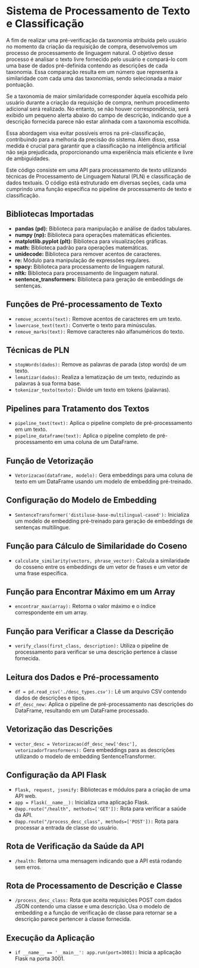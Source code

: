 # Sistema de Processamento de Texto e Classificação

A fim de realizar uma pré-verificação da taxonomia atribuída pelo usuário no momento da criação da requisição de compra, desenvolvemos um processo de processamento de linguagem natural. O objetivo desse processo é analisar o texto livre fornecido pelo usuário e compará-lo com uma base de dados pré-definida contendo as descrições de cada taxonomia. Essa comparação resulta em um número que representa a similaridade com cada uma das taxonomias, sendo selecionada a maior pontuação.

Se a taxonomia de maior similaridade corresponder àquela escolhida pelo usuário durante a criação da requisição de compra, nenhum procedimento adicional será realizado. No entanto, se não houver correspondência, será exibido um pequeno alerta abaixo do campo de descrição, indicando que a descrição fornecida parece não estar alinhada com a taxonomia escolhida.

Essa abordagem visa evitar possíveis erros na pré-classificação, contribuindo para a melhoria da precisão do sistema. Além disso, essa medida é crucial para garantir que a classificação na inteligência artificial não seja prejudicada, proporcionando uma experiência mais eficiente e livre de ambiguidades.

Este código consiste em uma API para processamento de texto utilizando técnicas de Processamento de Linguagem Natural (PLN) e classificação de dados textuais. O código está estruturado em diversas seções, cada uma cumprindo uma função específica no pipeline de processamento de texto e classificação.

## Bibliotecas Importadas

- **pandas (pd):** Biblioteca para manipulação e análise de dados tabulares.
- **numpy (np):** Biblioteca para operações matemáticas eficientes.
- **matplotlib.pyplot (plt):** Biblioteca para visualizações gráficas.
- **math:** Biblioteca padrão para operações matemáticas.
- **unidecode:** Biblioteca para remover acentos de caracteres.
- **re:** Módulo para manipulação de expressões regulares.
- **spacy:** Biblioteca para processamento de linguagem natural.
- **nltk:** Biblioteca para processamento de linguagem natural.
- **sentence_transformers:** Biblioteca para geração de embeddings de sentenças.

## Funções de Pré-processamento de Texto

- `remove_accents(text):` Remove acentos de caracteres em um texto.
- `lowercase_text(text):` Converte o texto para minúsculas.
- `remove_marks(text):` Remove caracteres não alfanuméricos do texto.

## Técnicas de PLN

- `stopWords(dados):` Remove as palavras de parada (stop words) de um texto.
- `lematizar(dados):` Realiza a lematização de um texto, reduzindo as palavras à sua forma base.
- `tokenizar_texto(texto):` Divide um texto em tokens (palavras).

## Pipelines para Tratamento dos Textos

- `pipeline_text(text):` Aplica o pipeline completo de pré-processamento em um texto.
- `pipeline_dataframe(text):` Aplica o pipeline completo de pré-processamento em uma coluna de um DataFrame.

## Função de Vetorização

- `Vetorizacao(dataframe, modelo):` Gera embeddings para uma coluna de texto em um DataFrame usando um modelo de embedding pré-treinado.

## Configuração do Modelo de Embedding

- `SentenceTransformer('distiluse-base-multilingual-cased'):` Inicializa um modelo de embedding pré-treinado para geração de embeddings de sentenças multilíngue.

## Função para Cálculo de Similaridade do Coseno

- `calculate_similarity(vectors, phrase_vector):` Calcula a similaridade do cosseno entre os embeddings de um vetor de frases e um vetor de uma frase específica.

## Função para Encontrar Máximo em um Array

- `encontrar_max(array):` Retorna o valor máximo e o índice correspondente em um array.

## Função para Verificar a Classe da Descrição

- `verify_class(first_class, description):` Utiliza o pipeline de processamento para verificar se uma descrição pertence à classe fornecida.

## Leitura dos Dados e Pré-processamento

- `df = pd.read_csv('./desc_types.csv'):` Lê um arquivo CSV contendo dados de descrições e tipos.
- `df_desc_new:` Aplica o pipeline de pré-processamento nas descrições do DataFrame, resultando em um DataFrame processado.

## Vetorização das Descrições

- `vector_desc = Vetorizacao(df_desc_new['desc'], vetorizadorTransformers):` Gera embeddings para as descrições utilizando o modelo de embedding SentenceTransformer.

## Configuração da API Flask

- `Flask, request, jsonify:` Bibliotecas e módulos para a criação de uma API web.
- `app = Flask(__name__):` Inicializa uma aplicação Flask.
- `@app.route("/health", methods=['GET']):` Rota para verificar a saúde da API.
- `@app.route("/process_desc_class", methods=['POST']):` Rota para processar a entrada de classe do usuário.

## Rota de Verificação da Saúde da API

- `/health:` Retorna uma mensagem indicando que a API está rodando sem erros.

## Rota de Processamento de Descrição e Classe

- `/process_desc_class:` Rota que aceita requisições POST com dados JSON contendo uma classe e uma descrição. Usa o modelo de embedding e a função de verificação de classe para retornar se a descrição parece pertencer à classe fornecida.

## Execução da Aplicação

- `if __name__ == '__main__': app.run(port=3001):` Inicia a aplicação Flask na porta 3001.
